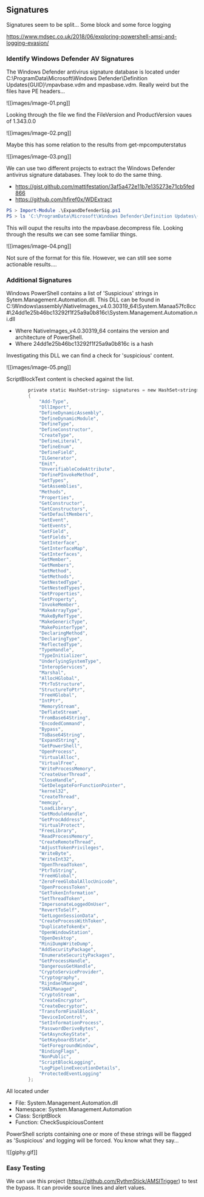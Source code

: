 ## Signatures
Signatures seem to be split... Some block and some force logging

https://www.mdsec.co.uk/2018/06/exploring-powershell-amsi-and-logging-evasion/



### Identify Windows Defender AV Signatures
The Windows Defender antivirus signature database is located under C:\ProgramData\Microsoft\Windows Defender\Definition Updates\{GUID}\mpavbase.vdm and mpasbase.vdm. Really weird but the files have PE headers...

![[images/image-01.png]]

Looking through the file we find the FileVersion and ProductVersion vaues of 1.343.0.0 

![[images/image-02.png]]

Maybe this has some relation to the results from get-mpcomputerstatus

![[images/image-03.png]]


We can use two different projects to extract the Windows Defender antivirus signature databases. They look to do the same thing. 

* https://gist.github.com/mattifestation/3af5a472e11b7e135273e71cb5fed866
* https://github.com/hfiref0x/WDExtract


```PowerShell
PS > Import-Module .\ExpandDefenderSig.ps1
PS > ls 'C:\ProgramData\Microsoft\Windows Defender\Definition Updates\{3D115D4B-8455-439B-BBBB-3B43A46EC636}\mpasbase.vdm' | Expand-DefenderAVSignatureDB -OutputFileName mpavbase.decompressed
```


This will ouput the results into the mpavbase.decompress file. Looking through the results we can see some familiar things. 

![[images/image-04.png]]

Not sure of the format for this file. However, we can still see some actionable results....


### Additional Signatures 
Windows PowerShell contains a list of 'Suspicious' strings in Sytem.Management.Automation.dll. This DLL can be found in C:\Windows\assembly\NativeImages_v4.0.30319_64\System.Manaa57fc8cc#\24dd1e25b46bc13292f1f25a9a0b816c\System.Management.Automation.ni.dll

* Where NativeImages_v4.0.30319_64 contains the version and architecture of PowerShell. 
* Where 24dd1e25b46bc13292f1f25a9a0b816c is a hash

Investigating this DLL we can find a check for 'suspicious' content. 

![[images/image-05.png]]

ScriptBlockText content is checked against the list. 

```powershell
		private static HashSet<string> signatures = new HashSet<string>(StringComparer.OrdinalIgnoreCase)
		{
			"Add-Type",
			"DllImport",
			"DefineDynamicAssembly",
			"DefineDynamicModule",
			"DefineType",
			"DefineConstructor",
			"CreateType",
			"DefineLiteral",
			"DefineEnum",
			"DefineField",
			"ILGenerator",
			"Emit",
			"UnverifiableCodeAttribute",
			"DefinePInvokeMethod",
			"GetTypes",
			"GetAssemblies",
			"Methods",
			"Properties",
			"GetConstructor",
			"GetConstructors",
			"GetDefaultMembers",
			"GetEvent",
			"GetEvents",
			"GetField",
			"GetFields",
			"GetInterface",
			"GetInterfaceMap",
			"GetInterfaces",
			"GetMember",
			"GetMembers",
			"GetMethod",
			"GetMethods",
			"GetNestedType",
			"GetNestedTypes",
			"GetProperties",
			"GetProperty",
			"InvokeMember",
			"MakeArrayType",
			"MakeByRefType",
			"MakeGenericType",
			"MakePointerType",
			"DeclaringMethod",
			"DeclaringType",
			"ReflectedType",
			"TypeHandle",
			"TypeInitializer",
			"UnderlyingSystemType",
			"InteropServices",
			"Marshal",
			"AllocHGlobal",
			"PtrToStructure",
			"StructureToPtr",
			"FreeHGlobal",
			"IntPtr",
			"MemoryStream",
			"DeflateStream",
			"FromBase64String",
			"EncodedCommand",
			"Bypass",
			"ToBase64String",
			"ExpandString",
			"GetPowerShell",
			"OpenProcess",
			"VirtualAlloc",
			"VirtualFree",
			"WriteProcessMemory",
			"CreateUserThread",
			"CloseHandle",
			"GetDelegateForFunctionPointer",
			"kernel32",
			"CreateThread",
			"memcpy",
			"LoadLibrary",
			"GetModuleHandle",
			"GetProcAddress",
			"VirtualProtect",
			"FreeLibrary",
			"ReadProcessMemory",
			"CreateRemoteThread",
			"AdjustTokenPrivileges",
			"WriteByte",
			"WriteInt32",
			"OpenThreadToken",
			"PtrToString",
			"FreeHGlobal",
			"ZeroFreeGlobalAllocUnicode",
			"OpenProcessToken",
			"GetTokenInformation",
			"SetThreadToken",
			"ImpersonateLoggedOnUser",
			"RevertToSelf",
			"GetLogonSessionData",
			"CreateProcessWithToken",
			"DuplicateTokenEx",
			"OpenWindowStation",
			"OpenDesktop",
			"MiniDumpWriteDump",
			"AddSecurityPackage",
			"EnumerateSecurityPackages",
			"GetProcessHandle",
			"DangerousGetHandle",
			"CryptoServiceProvider",
			"Cryptography",
			"RijndaelManaged",
			"SHA1Managed",
			"CryptoStream",
			"CreateEncryptor",
			"CreateDecryptor",
			"TransformFinalBlock",
			"DeviceIoControl",
			"SetInformationProcess",
			"PasswordDeriveBytes",
			"GetAsyncKeyState",
			"GetKeyboardState",
			"GetForegroundWindow",
			"BindingFlags",
			"NonPublic",
			"ScriptBlockLogging",
			"LogPipelineExecutionDetails",
			"ProtectedEventLogging"
		};
```


All located under 
* File: System.Management.Automation.dll
* Namespace: System.Management.Automation
* Class: ScriptBlock
* Function: CheckSuspiciousContent 

PowerShell scripts containing one or more of these strings will be flagged as 'Suspicious' and logging will be forced. You know what they say...

![[giphy.gif]]


### Easy Testing
We can use this project (https://github.com/RythmStick/AMSITrigger) to test the bypass. It can provide source lines and alert values. 